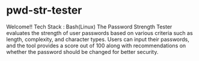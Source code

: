 # pwd-str-tester
Welcome!!
Tech Stack : Bash(Linux) 
The Password Strength Tester evaluates the strength of user passwords based on various criteria such as length, complexity, and character types.
Users can input their passwords, and the tool provides a score out of 100 along with recommendations on whether the password should be changed for better security.
